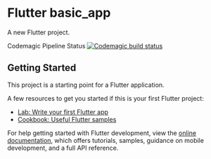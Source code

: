 # Flutter basic_app

A new Flutter project.

Codemagic Pipeline Status
[![Codemagic build status](https://api.codemagic.io/apps/65d38dd96d2eb04fe0a31c4a/65d3906df0109eb5ffd88168/status_badge.svg)](https://codemagic.io/apps/65d38dd96d2eb04fe0a31c4a/65d3906df0109eb5ffd88168/latest_build)

## Getting Started

This project is a starting point for a Flutter application.

A few resources to get you started if this is your first Flutter project:

- [Lab: Write your first Flutter app](https://docs.flutter.dev/get-started/codelab)
- [Cookbook: Useful Flutter samples](https://docs.flutter.dev/cookbook)

For help getting started with Flutter development, view the
[online documentation](https://docs.flutter.dev/), which offers tutorials,
samples, guidance on mobile development, and a full API reference.

